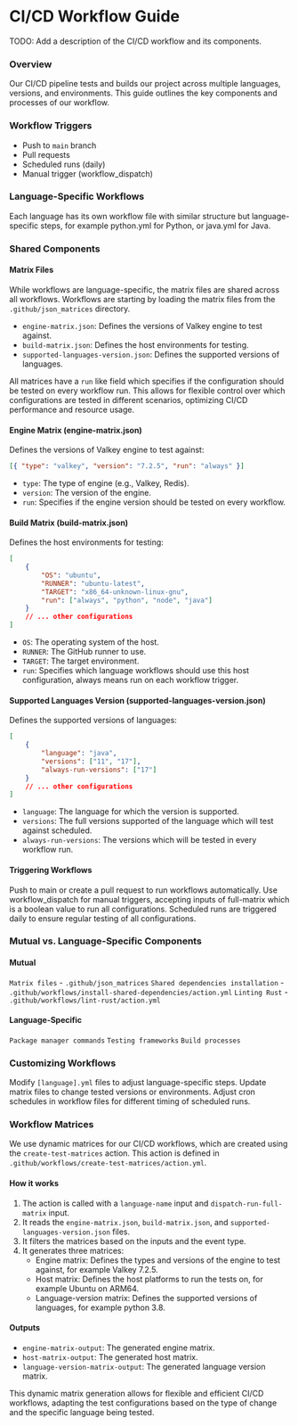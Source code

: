 # CI/CD Workflow Guide

TODO: Add a description of the CI/CD workflow and its components.

### Overview

Our CI/CD pipeline tests and builds our project across multiple languages, versions, and environments. This guide outlines the key components and processes of our workflow.

### Workflow Triggers

-   Push to `main` branch
-   Pull requests
-   Scheduled runs (daily)
-   Manual trigger (workflow_dispatch)

### Language-Specific Workflows

Each language has its own workflow file with similar structure but language-specific steps, for example python.yml for Python, or java.yml for Java.

### Shared Components

#### Matrix Files

While workflows are language-specific, the matrix files are shared across all workflows.
Workflows are starting by loading the matrix files from the `.github/json_matrices` directory.

-   `engine-matrix.json`: Defines the versions of Valkey engine to test against.
-   `build-matrix.json`: Defines the host environments for testing.
-   `supported-languages-version.json`: Defines the supported versions of languages.

All matrices have a `run` like field which specifies if the configuration should be tested on every workflow run.
This allows for flexible control over which configurations are tested in different scenarios, optimizing CI/CD performance and resource usage.

#### Engine Matrix (engine-matrix.json)

Defines the versions of Valkey engine to test against:

```json
[{ "type": "valkey", "version": "7.2.5", "run": "always" }]
```

-   `type`: The type of engine (e.g., Valkey, Redis).
-   `version`: The version of the engine.
-   `run`: Specifies if the engine version should be tested on every workflow.

#### Build Matrix (build-matrix.json)

Defines the host environments for testing:

```json
[
    {
        "OS": "ubuntu",
        "RUNNER": "ubuntu-latest",
        "TARGET": "x86_64-unknown-linux-gnu",
        "run": ["always", "python", "node", "java"]
    }
    // ... other configurations
]
```

-   `OS`: The operating system of the host.
-   `RUNNER`: The GitHub runner to use.
-   `TARGET`: The target environment.
-   `run`: Specifies which language workflows should use this host configuration, always means run on each workflow trigger.

#### Supported Languages Version (supported-languages-version.json)

Defines the supported versions of languages:

```json
[
    {
        "language": "java",
        "versions": ["11", "17"],
        "always-run-versions": ["17"]
    }
    // ... other configurations
]
```

-   `language`: The language for which the version is supported.
-   `versions`: The full versions supported of the language which will test against scheduled.
-   `always-run-versions`: The versions which will be tested in every workflow run.

#### Triggering Workflows

Push to main or create a pull request to run workflows automatically.
Use workflow_dispatch for manual triggers, accepting inputs of full-matrix which is a boolean value to run all configurations.
Scheduled runs are triggered daily to ensure regular testing of all configurations.

### Mutual vs. Language-Specific Components

#### Mutual

`Matrix files` - `.github/json_matrices`
`Shared dependencies installation` - `.github/workflows/install-shared-dependencies/action.yml`
`Linting Rust` - `.github/workflows/lint-rust/action.yml`

#### Language-Specific

`Package manager commands`
`Testing frameworks`
`Build processes`

### Customizing Workflows

Modify `[language].yml` files to adjust language-specific steps.
Update matrix files to change tested versions or environments.
Adjust cron schedules in workflow files for different timing of scheduled runs.

### Workflow Matrices

We use dynamic matrices for our CI/CD workflows, which are created using the `create-test-matrices` action. This action is defined in `.github/workflows/create-test-matrices/action.yml`.

#### How it works

1. The action is called with a `language-name` input and `dispatch-run-full-matrix` input.
2. It reads the `engine-matrix.json`, `build-matrix.json`, and `supported-languages-version.json` files.
3. It filters the matrices based on the inputs and the event type.
4. It generates three matrices:
    - Engine matrix: Defines the types and versions of the engine to test against, for example Valkey 7.2.5.
    - Host matrix: Defines the host platforms to run the tests on, for example Ubuntu on ARM64.
    - Language-version matrix: Defines the supported versions of languages, for example python 3.8.

#### Outputs

-   `engine-matrix-output`: The generated engine matrix.
-   `host-matrix-output`: The generated host matrix.
-   `language-version-matrix-output`: The generated language version matrix.

This dynamic matrix generation allows for flexible and efficient CI/CD workflows, adapting the test configurations based on the type of change and the specific language being tested.
